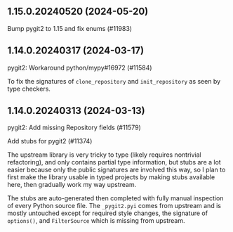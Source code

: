 ## 1.15.0.20240520 (2024-05-20)

Bump pygit2 to 1.15 and fix enums (#11983)

## 1.14.0.20240317 (2024-03-17)

pygit2: Workaround python/mypy#16972 (#11584)

To fix the signatures of `clone_repository` and `init_repository` as
seen by type checkers.

## 1.14.0.20240313 (2024-03-13)

pygit2: Add missing Repository fields (#11579)

Add stubs for pygit2 (#11374)

The upstream library is very tricky to type (likely requires nontrivial
refactoring), and only contains partial type information, but stubs are
a lot easier because only the public signatures are involved this way,
so I plan to first make the library usable in typed projects by making
stubs available here, then gradually work my way upstream.

The stubs are auto-generated then completed with fully manual inspection
of every Python source file. The `_pygit2.pyi` comes from upstream and
is mostly untouched except for required style changes, the signature of
`options()`, and `FilterSource` which is missing from upstream.

